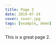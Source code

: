 ```yaml
---
title: Page 2
date: 2019-07-24
cover: cover.jpg
tags: [example, demo]
---
```

This is a great page 2.